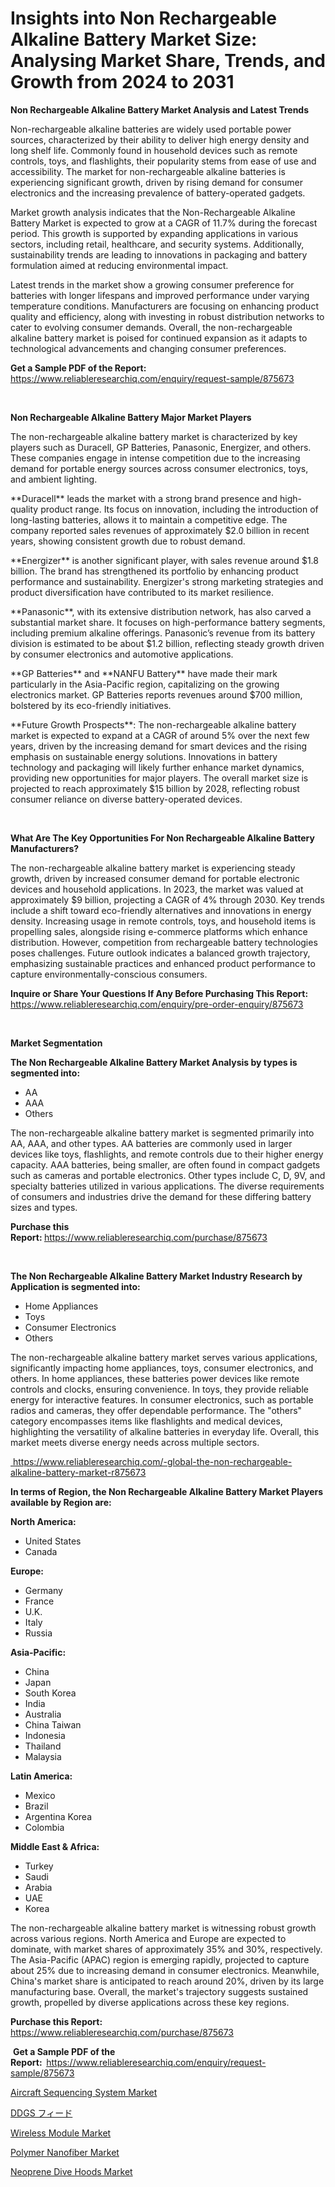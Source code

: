 <p><h1>Insights into Non Rechargeable Alkaline Battery Market Size: Analysing Market Share, Trends, and Growth from 2024 to 2031</h1></p><p><strong>Non Rechargeable Alkaline Battery Market Analysis and Latest Trends</strong></p>
<p><p>Non-rechargeable alkaline batteries are widely used portable power sources, characterized by their ability to deliver high energy density and long shelf life. Commonly found in household devices such as remote controls, toys, and flashlights, their popularity stems from ease of use and accessibility. The market for non-rechargeable alkaline batteries is experiencing significant growth, driven by rising demand for consumer electronics and the increasing prevalence of battery-operated gadgets.</p><p>Market growth analysis indicates that the Non-Rechargeable Alkaline Battery Market is expected to grow at a CAGR of 11.7% during the forecast period. This growth is supported by expanding applications in various sectors, including retail, healthcare, and security systems. Additionally, sustainability trends are leading to innovations in packaging and battery formulation aimed at reducing environmental impact.</p><p>Latest trends in the market show a growing consumer preference for batteries with longer lifespans and improved performance under varying temperature conditions. Manufacturers are focusing on enhancing product quality and efficiency, along with investing in robust distribution networks to cater to evolving consumer demands. Overall, the non-rechargeable alkaline battery market is poised for continued expansion as it adapts to technological advancements and changing consumer preferences.</p></p>
<p><strong>Get a Sample PDF of the Report:&nbsp;</strong> <a href="https://www.reliableresearchiq.com/enquiry/request-sample/875673">https://www.reliableresearchiq.com/enquiry/request-sample/875673</a></p>
<p>&nbsp;</p>
<p><strong>Non Rechargeable Alkaline Battery Major Market Players</strong></p>
<p><p>The non-rechargeable alkaline battery market is characterized by key players such as Duracell, GP Batteries, Panasonic, Energizer, and others. These companies engage in intense competition due to the increasing demand for portable energy sources across consumer electronics, toys, and ambient lighting.</p><p>**Duracell** leads the market with a strong brand presence and high-quality product range. Its focus on innovation, including the introduction of long-lasting batteries, allows it to maintain a competitive edge. The company reported sales revenues of approximately $2.0 billion in recent years, showing consistent growth due to robust demand.</p><p>**Energizer** is another significant player, with sales revenue around $1.8 billion. The brand has strengthened its portfolio by enhancing product performance and sustainability. Energizer's strong marketing strategies and product diversification have contributed to its market resilience.</p><p>**Panasonic**, with its extensive distribution network, has also carved a substantial market share. It focuses on high-performance battery segments, including premium alkaline offerings. Panasonic’s revenue from its battery division is estimated to be about $1.2 billion, reflecting steady growth driven by consumer electronics and automotive applications.</p><p>**GP Batteries** and **NANFU Battery** have made their mark particularly in the Asia-Pacific region, capitalizing on the growing electronics market. GP Batteries reports revenues around $700 million, bolstered by its eco-friendly initiatives.</p><p>**Future Growth Prospects**: The non-rechargeable alkaline battery market is expected to expand at a CAGR of around 5% over the next few years, driven by the increasing demand for smart devices and the rising emphasis on sustainable energy solutions. Innovations in battery technology and packaging will likely further enhance market dynamics, providing new opportunities for major players. The overall market size is projected to reach approximately $15 billion by 2028, reflecting robust consumer reliance on diverse battery-operated devices.</p></p>
<p>&nbsp;</p>
<p><strong>What Are The Key Opportunities For Non Rechargeable Alkaline Battery Manufacturers?</strong></p>
<p><p>The non-rechargeable alkaline battery market is experiencing steady growth, driven by increased consumer demand for portable electronic devices and household applications. In 2023, the market was valued at approximately $9 billion, projecting a CAGR of 4% through 2030. Key trends include a shift toward eco-friendly alternatives and innovations in energy density. Increasing usage in remote controls, toys, and household items is propelling sales, alongside rising e-commerce platforms which enhance distribution. However, competition from rechargeable battery technologies poses challenges. Future outlook indicates a balanced growth trajectory, emphasizing sustainable practices and enhanced product performance to capture environmentally-conscious consumers.</p></p>
<p><strong>Inquire or Share Your Questions If Any Before Purchasing This Report:</strong> <a href="https://www.reliableresearchiq.com/enquiry/pre-order-enquiry/875673">https://www.reliableresearchiq.com/enquiry/pre-order-enquiry/875673</a></p>
<p>&nbsp;</p>
<p><strong>Market Segmentation</strong></p>
<p><strong>The Non Rechargeable Alkaline Battery Market Analysis by types is segmented into:</strong></p>
<p><ul><li>AA</li><li>AAA</li><li>Others</li></ul></p>
<p><p>The non-rechargeable alkaline battery market is segmented primarily into AA, AAA, and other types. AA batteries are commonly used in larger devices like toys, flashlights, and remote controls due to their higher energy capacity. AAA batteries, being smaller, are often found in compact gadgets such as cameras and portable electronics. Other types include C, D, 9V, and specialty batteries utilized in various applications. The diverse requirements of consumers and industries drive the demand for these differing battery sizes and types.</p></p>
<p><strong>Purchase this Report:&nbsp;</strong><a href="https://www.reliableresearchiq.com/purchase/875673">https://www.reliableresearchiq.com/purchase/875673</a></p>
<p>&nbsp;</p>
<p><strong>The Non Rechargeable Alkaline Battery Market Industry Research by Application is segmented into:</strong></p>
<p><ul><li>Home Appliances</li><li>Toys</li><li>Consumer Electronics</li><li>Others</li></ul></p>
<p><p>The non-rechargeable alkaline battery market serves various applications, significantly impacting home appliances, toys, consumer electronics, and others. In home appliances, these batteries power devices like remote controls and clocks, ensuring convenience. In toys, they provide reliable energy for interactive features. In consumer electronics, such as portable radios and cameras, they offer dependable performance. The "others" category encompasses items like flashlights and medical devices, highlighting the versatility of alkaline batteries in everyday life. Overall, this market meets diverse energy needs across multiple sectors.</p></p>
<p><a href="https://www.reliableresearchiq.com/-global-the-non-rechargeable-alkaline-battery-market-r875673">&nbsp;https://www.reliableresearchiq.com/-global-the-non-rechargeable-alkaline-battery-market-r875673</a></p>
<p><strong>In terms of Region, the Non Rechargeable Alkaline Battery Market Players available by Region are:</strong></p>
<p>
    <p> <strong> North America: </strong>
        <ul>
            <li>United States</li>
            <li>Canada</li>
        </ul>
        </p> 
    <p> <strong> Europe: </strong>
        <ul>
            <li>Germany</li>
            <li>France</li>
            <li>U.K.</li>
            <li>Italy</li>
            <li>Russia</li>
        </ul>
        </p> 
    <p> <strong> Asia-Pacific: </strong>
        <ul>
            <li>China</li>
            <li>Japan</li>
            <li>South Korea</li>
            <li>India</li>
            <li>Australia</li>
            <li>China Taiwan</li>
            <li>Indonesia</li>
            <li>Thailand</li>
            <li>Malaysia</li>
        </ul>
        </p> 
    <p> <strong> Latin America: </strong>
        <ul>
            <li>Mexico</li>
            <li>Brazil</li>
            <li>Argentina Korea</li>
            <li>Colombia</li>
        </ul>
        </p> 
    <p> <strong> Middle East & Africa: </strong>
        <ul>
            <li>Turkey</li>
            <li>Saudi</li>
            <li>Arabia</li>
            <li>UAE</li>
            <li>Korea</li>
        </ul>
    </p>
    </p>
<p><p>The non-rechargeable alkaline battery market is witnessing robust growth across various regions. North America and Europe are expected to dominate, with market shares of approximately 35% and 30%, respectively. The Asia-Pacific (APAC) region is emerging rapidly, projected to capture about 25% due to increasing demand in consumer electronics. Meanwhile, China's market share is anticipated to reach around 20%, driven by its large manufacturing base. Overall, the market's trajectory suggests sustained growth, propelled by diverse applications across these key regions.</p></p>
<p><strong>Purchase this Report: </strong><a href="https://www.reliableresearchiq.com/purchase/875673">https://www.reliableresearchiq.com/purchase/875673</a></p>
<p>&nbsp;<strong>Get a Sample PDF of the Report:&nbsp;&nbsp;</strong><a href="https://www.reliableresearchiq.com/enquiry/request-sample/875673">https://www.reliableresearchiq.com/enquiry/request-sample/875673</a></p>
<p><strong></strong></p>
<p><p><a href="https://www.linkedin.com/pulse/aircraft-sequencing-system-market-forecasts-trends-impact-auate?trackingId=X7YmpTapQSqVdhiDfrhXLg%3D%3D">Aircraft Sequencing System Market</a></p><p><a href="https://medium.com/@aminohtc4/%E3%82%B0%E3%83%AD%E3%83%BC%E3%83%90%E3%83%ABddgs%E9%A3%BC%E6%96%99%E5%B8%82%E5%A0%B4%E3%82%BB%E3%82%AF%E3%82%BF%E3%83%BC-2024%E5%B9%B4-2031%E5%B9%B4-%E5%B8%82%E5%A0%B4%E6%8C%87%E6%A8%99%E3%81%A8%E5%B8%82%E5%A0%B4%E6%88%A6%E7%95%A5%E3%81%AE%E3%82%A4%E3%83%B3%E3%82%B5%E3%82%A4%E3%83%88-6ffef95ce31a">DDGS フィード</a></p><p><a href="https://medium.com/@adrainratke1952/the-global-wireless-module-market-is-at-the-forefront-of-innovation-driving-rapid-industry-f00bb217a14e">Wireless Module Market</a></p><p><a href="https://medium.com/@raap8632472024/polymer-nanofiber-market-a-global-and-regional-analysis-focus-on-region-country-level-analysis-00425e36c227">Polymer Nanofiber Market</a></p><p><a href="https://github.com/NathanColeman327/Market-Research-Report-List-1/blob/main/neoprene-dive-hoods-market.md">Neoprene Dive Hoods Market</a></p></p>